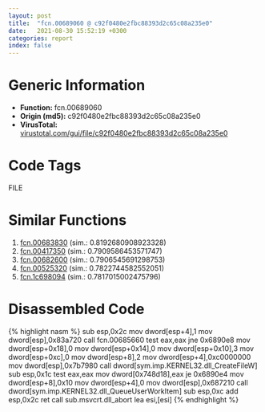 ```yaml
---
layout: post
title:  "fcn.00689060 @ c92f0480e2fbc88393d2c65c08a235e0"
date:   2021-08-30 15:52:19 +0300
categories: report
index: false
---
```


# Generic Information
- **Function:** fcn.00689060
- **Origin (md5):** c92f0480e2fbc88393d2c65c08a235e0
- **VirusTotal:** [virustotal.com/gui/file/c92f0480e2fbc88393d2c65c08a235e0][virustotal_ref]

# Code Tags
<span class="tag" id="FILE">FILE</span>


# Similar Functions

1. [fcn.00683830][similar_1_ref] (sim.: 0.8192680908923328)
2. [fcn.00417350][similar_2_ref] (sim.: 0.7909586453571747)
3. [fcn.00682600][similar_3_ref] (sim.: 0.7906545691298753)
4. [fcn.00525320][similar_4_ref] (sim.: 0.7822744582552051)
5. [fcn.1c698094][similar_5_ref] (sim.: 0.7817015002475796)


# Disassembled Code

{% highlight nasm %}
sub esp,0x2c
mov dword[esp+4],1
mov dword[esp],0x83a720
call fcn.00685660
test eax,eax
jne 0x6890e8
mov dword[esp+0x18],0
mov dword[esp+0x14],0
mov dword[esp+0x10],3
mov dword[esp+0xc],0
mov dword[esp+8],2
mov dword[esp+4],0xc0000000
mov dword[esp],0x7b7980
call dword[sym.imp.KERNEL32.dll_CreateFileW]
sub esp,0x1c
test eax,eax
mov dword[0x748d18],eax
je 0x6890e4
mov dword[esp+8],0x10
mov dword[esp+4],0
mov dword[esp],0x687210
call dword[sym.imp.KERNEL32.dll_QueueUserWorkItem]
sub esp,0xc
add esp,0x2c
ret
call sub.msvcrt.dll_abort
lea esi,[esi]
{% endhighlight %}


[similar_1_ref]: /report/fcn.00683830@c92f0480e2fbc88393d2c65c08a235e0
[similar_2_ref]: /report/fcn.00417350@623952564c193310b2e5c9b0fe299d07
[similar_3_ref]: /report/fcn.00682600@c92f0480e2fbc88393d2c65c08a235e0
[similar_4_ref]: /report/fcn.00525320@d65363c7c6c188277432c9e4251c44e5
[similar_5_ref]: /report/fcn.1c698094@2d079ba83dda3113f0607d58292b7a26
[virustotal_ref]: https://www.virustotal.com/gui/file/c92f0480e2fbc88393d2c65c08a235e0